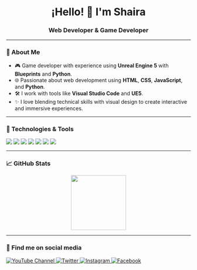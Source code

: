<!-- Portada llamativa -->
<h1 align="center">¡Hello! 👋 I'm Shaira</h1>
<h3 align="center">Web Developer & Game Developer</h3>

---

### 🧠 About Me

- 🎮 Game developer with experience using **Unreal Engine 5** with **Blueprints** and **Python**.
- 🌐 Passionate about web development using **HTML**, **CSS**, **JavaScript**, and **Python**.
- 🛠 I work with tools like **Visual Studio Code** and **UE5**.
- ✨ I love blending technical skills with visual design to create interactive and immersive experiences.

---

### 🔧 Technologies & Tools
<p align="left">
  <img src="https://img.shields.io/badge/HTML5-E34F26?style=flat&logo=html5&logoColor=white"/>
  <img src="https://img.shields.io/badge/CSS3-1572B6?style=flat&logo=css3&logoColor=white"/>
  <img src="https://img.shields.io/badge/JavaScript-F7DF1E?style=flat&logo=javascript&logoColor=black"/>
  <img src="https://img.shields.io/badge/Python-3776AB?style=flat&logo=python&logoColor=white"/>
  <img src="https://img.shields.io/badge/Blueprints-0A1128?style=flat&logo=unrealengine&logoColor=white"/>
  <img src="https://img.shields.io/badge/Unreal%20Engine-313131?style=flat&logo=unrealengine&logoColor=white"/>
  <img src="https://img.shields.io/badge/VS%20Code-007ACC?style=flat&logo=visual-studio-code&logoColor=white"/>
</p>

---

### 📈 GitHub Stats

<p align="center">
  <img src="https://github-readme-stats.vercel.app/api?username=Pixmarie17&show_icons=true&theme=radical" height="150"/>
</p>

---

### 📲 Find me on social media

<p align="left">
  <a href="https://www.youtube.com/@p3dev722/videos" target="_blank">
    <img src="https://img.shields.io/badge/YouTube-FF0000?style=flat&logo=youtube&logoColor=white" alt="YouTube Channel"/>
  </a>
  <a href="https://x.com/pixcraft_15" target="_blank">
    <img src="https://img.shields.io/badge/Twitter-1DA1F2?style=flat&logo=twitter&logoColor=white" alt="Twitter"/>
  </a>
  <a href="https://www.instagram.com/pixcraft15/" target="_blank">
    <img src="https://img.shields.io/badge/Instagram-E4405F?style=flat&logo=instagram&logoColor=white" alt="Instagram"/>
  </a>
  <a href="https://www.facebook.com/p3dev?view_public_for=102015581551316" target="_blank">
    <img src="https://img.shields.io/badge/Facebook-1877F2?style=flat&logo=facebook&logoColor=whit" alt="Facebook"/>
  </a>
</p>
